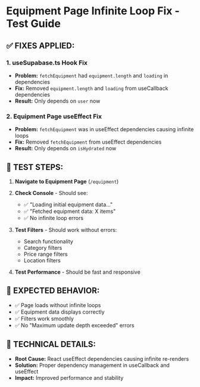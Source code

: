 # Equipment Page Infinite Loop Fix - Test Guide

## ✅ FIXES APPLIED:

### 1. useSupabase.ts Hook Fix
- **Problem:** `fetchEquipment` had `equipment.length` and `loading` in dependencies
- **Fix:** Removed `equipment.length` and `loading` from useCallback dependencies
- **Result:** Only depends on `user` now

### 2. Equipment Page useEffect Fix  
- **Problem:** `fetchEquipment` was in useEffect dependencies causing infinite loops
- **Fix:** Removed `fetchEquipment` from useEffect dependencies
- **Result:** Only depends on `isHydrated` now

## 🧪 TEST STEPS:

1. **Navigate to Equipment Page** (`/equipment`)
2. **Check Console** - Should see:
   - ✅ "Loading initial equipment data..."
   - ✅ "Fetched equipment data: X items"
   - ✅ No infinite loop errors

3. **Test Filters** - Should work without errors:
   - Search functionality
   - Category filters
   - Price range filters
   - Location filters

4. **Test Performance** - Should be fast and responsive

## 🚨 EXPECTED BEHAVIOR:
- ✅ Page loads without infinite loops
- ✅ Equipment data displays correctly
- ✅ Filters work smoothly
- ✅ No "Maximum update depth exceeded" errors

## 🔧 TECHNICAL DETAILS:
- **Root Cause:** React useEffect dependencies causing infinite re-renders
- **Solution:** Proper dependency management in useCallback and useEffect
- **Impact:** Improved performance and stability 